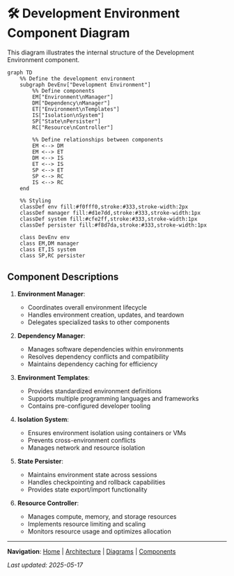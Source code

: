 # 🛠️ Development Environment Component Diagram

This diagram illustrates the internal structure of the Development Environment component.

```mermaid
graph TD
    %% Define the development environment
    subgraph DevEnv["Development Environment"]
        %% Define components
        EM["Environment\nManager"] 
        DM["Dependency\nManager"]
        ET["Environment\nTemplates"]
        IS["Isolation\nSystem"]
        SP["State\nPersister"]
        RC["Resource\nController"]

        %% Define relationships between components
        EM <--> DM
        EM <--> ET
        DM <--> IS
        ET <--> IS
        SP <--> ET
        SP <--> RC
        IS <--> RC
    end

    %% Styling
    classDef env fill:#f0fff0,stroke:#333,stroke-width:2px
    classDef manager fill:#d1e7dd,stroke:#333,stroke-width:1px
    classDef system fill:#cfe2ff,stroke:#333,stroke-width:1px
    classDef persister fill:#f8d7da,stroke:#333,stroke-width:1px

    class DevEnv env
    class EM,DM manager
    class ET,IS system
    class SP,RC persister
```

## Component Descriptions

1. **Environment Manager**:
   - Coordinates overall environment lifecycle
   - Handles environment creation, updates, and teardown
   - Delegates specialized tasks to other components

2. **Dependency Manager**:
   - Manages software dependencies within environments
   - Resolves dependency conflicts and compatibility
   - Maintains dependency caching for efficiency

3. **Environment Templates**:
   - Provides standardized environment definitions
   - Supports multiple programming languages and frameworks
   - Contains pre-configured developer tooling

4. **Isolation System**:
   - Ensures environment isolation using containers or VMs
   - Prevents cross-environment conflicts
   - Manages network and resource isolation

5. **State Persister**:
   - Maintains environment state across sessions
   - Handles checkpointing and rollback capabilities
   - Provides state export/import functionality

6. **Resource Controller**:
   - Manages compute, memory, and storage resources
   - Implements resource limiting and scaling
   - Monitors resource usage and optimizes allocation

---

<!-- 🧭 NAVIGATION -->
**Navigation**: [Home](../README.md) | [Architecture](../README.md) | [Diagrams](./README.md) | [Components](../components/development-environment.md)

*Last updated: 2025-05-17*
